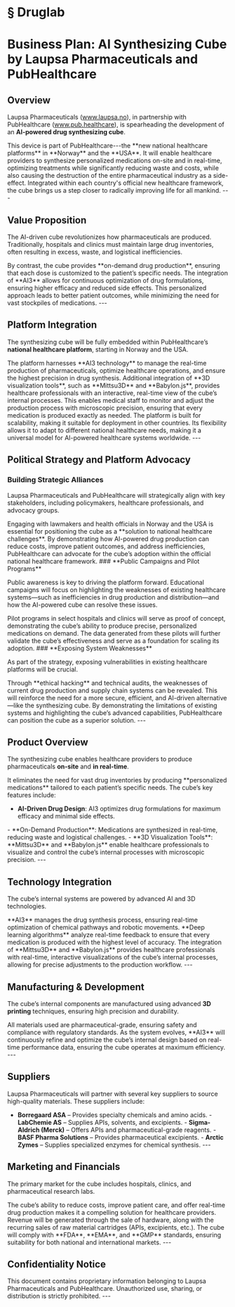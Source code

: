 # § Druglab

# **Business Plan: AI Synthesizing Cube by Laupsa Pharmaceuticals and PubHealthcare**

## **Overview**
Laupsa Pharmaceuticals (www.laupsa.no), in partnership with PubHealthcare (www.pub.healthcare), is spearheading the development of an **AI-powered drug synthesizing cube**.
<!-- TODO: Break into shorter sentences (34 words > 15) --> This device is part of PubHealthcare---the **new national healthcare platforms** in **Norway** and the **USA**. It will enable healthcare providers to synthesize personalized medications on-site and in real-time, optimizing treatments while significantly reducing waste and costs, while also causing the destruction of the entire pharmaceutical industry as a side-effect.
<!-- TODO: Break into shorter sentences (34 words > 15) --> Integrated within each country's official new healthcare framework, the cube brings us a step closer to radically improving life for all mankind.
<!-- TODO: Break into shorter sentences (22 words > 15) --> ---

## **Value Proposition**
The AI-driven cube revolutionizes how pharmaceuticals are produced. Traditionally, hospitals and clinics must maintain large drug inventories, often resulting in excess, waste, and logistical inefficiencies.
<!-- TODO: Break into shorter sentences (17 words > 15) --> By contrast, the cube provides **on-demand drug production**, ensuring that each dose is customized to the patient’s specific needs.
<!-- TODO: Break into shorter sentences (19 words > 15) --> The integration of **AI3** allows for continuous optimization of drug formulations, ensuring higher efficacy and reduced side effects.
<!-- TODO: Break into shorter sentences (18 words > 15) --> This personalized approach leads to better patient outcomes, while minimizing the need for vast stockpiles of medications.
<!-- TODO: Break into shorter sentences (17 words > 15) --> ---

## **Platform Integration**
The synthesizing cube will be fully embedded within PubHealthcare’s **national healthcare platform**, starting in Norway and the USA.
<!-- TODO: Break into shorter sentences (22 words > 15) --> The platform harnesses **AI3 technology** to manage the real-time production of pharmaceuticals, optimize healthcare operations, and ensure the highest precision in drug synthesis.
<!-- TODO: Break into shorter sentences (23 words > 15) --> Additional integration of **3D visualization tools**, such as **Mittsu3D** and **Babylon.js**, provides healthcare professionals with an interactive, real-time view of the cube’s internal processes.
<!-- TODO: Break into shorter sentences (24 words > 15) --> This enables medical staff to monitor and adjust the production process with microscopic precision, ensuring that every medication is produced exactly as needed.
<!-- TODO: Break into shorter sentences (23 words > 15) --> The platform is built for scalability, making it suitable for deployment in other countries. Its flexibility allows it to adapt to different national healthcare needs, making it a universal model for AI-powered healthcare systems worldwide.
<!-- TODO: Break into shorter sentences (21 words > 15) --> ---

## **Political Strategy and Platform Advocacy**

### **Building Strategic Alliances**
Laupsa Pharmaceuticals and PubHealthcare will strategically align with key stakeholders, including policymakers, healthcare professionals, and advocacy groups.
<!-- TODO: Break into shorter sentences (28 words > 15) --> Engaging with lawmakers and health officials in Norway and the USA is essential for positioning the cube as a **solution to national healthcare challenges**.
<!-- TODO: Break into shorter sentences (24 words > 15) --> By demonstrating how AI-powered drug production can reduce costs, improve patient outcomes, and address inefficiencies, PubHealthcare can advocate for the cube’s adoption within the official national healthcare framework.
<!-- TODO: Break into shorter sentences (28 words > 15) --> ### **Public Campaigns and Pilot Programs**
Public awareness is key to driving the platform forward. Educational campaigns will focus on highlighting the weaknesses of existing healthcare systems—such as inefficiencies in drug production and distribution—and how the AI-powered cube can resolve these issues.
<!-- TODO: Break into shorter sentences (27 words > 15) --> Pilot programs in select hospitals and clinics will serve as proof of concept, demonstrating the cube’s ability to produce precise, personalized medications on demand.
<!-- TODO: Break into shorter sentences (24 words > 15) --> The data generated from these pilots will further validate the cube’s effectiveness and serve as a foundation for scaling its adoption.
<!-- TODO: Break into shorter sentences (21 words > 15) --> ### **Exposing System Weaknesses**
As part of the strategy, exposing vulnerabilities in existing healthcare platforms will be crucial.
<!-- TODO: Break into shorter sentences (18 words > 15) --> Through **ethical hacking** and technical audits, the weaknesses of current drug production and supply chain systems can be revealed.
<!-- TODO: Break into shorter sentences (19 words > 15) --> This will reinforce the need for a more secure, efficient, and AI-driven alternative—like the synthesizing cube.
<!-- TODO: Break into shorter sentences (16 words > 15) --> By demonstrating the limitations of existing systems and highlighting the cube’s advanced capabilities, PubHealthcare can position the cube as a superior solution.
<!-- TODO: Break into shorter sentences (22 words > 15) --> ---

## **Product Overview**
The synthesizing cube enables healthcare providers to produce pharmaceuticals **on-site** and **in real-time**.
<!-- TODO: Break into shorter sentences (17 words > 15) --> It eliminates the need for vast drug inventories by producing **personalized medications** tailored to each patient’s specific needs.
<!-- TODO: Break into shorter sentences (18 words > 15) --> The cube’s key features include:

- **AI-Driven Drug Design**: AI3 optimizes drug formulations for maximum efficacy and minimal side effects.
<!-- TODO: Break into shorter sentences (20 words > 15) --> - **On-Demand Production**: Medications are synthesized in real-time, reducing waste and logistical challenges. - **3D Visualization Tools**: **Mittsu3D** and **Babylon.js** enable healthcare professionals to visualize and control the cube’s internal processes with microscopic precision.
<!-- TODO: Break into shorter sentences (21 words > 15) --> ---

## **Technology Integration**
The cube’s internal systems are powered by advanced AI and 3D technologies.
<!-- TODO: Break into shorter sentences (16 words > 15) --> **AI3** manages the drug synthesis process, ensuring real-time optimization of chemical pathways and robotic movements. **Deep learning algorithms** analyze real-time feedback to ensure that every medication is produced with the highest level of accuracy.
<!-- TODO: Break into shorter sentences (19 words > 15) --> The integration of **Mittsu3D** and **Babylon.js** provides healthcare professionals with real-time, interactive visualizations of the cube’s internal processes, allowing for precise adjustments to the production workflow.
<!-- TODO: Break into shorter sentences (26 words > 15) --> ---

## **Manufacturing & Development**
The cube’s internal components are manufactured using advanced **3D printing** techniques, ensuring high precision and durability.
<!-- TODO: Break into shorter sentences (21 words > 15) --> All materials used are pharmaceutical-grade, ensuring safety and compliance with regulatory standards. As the system evolves, **AI3** will continuously refine and optimize the cube’s internal design based on real-time performance data, ensuring the cube operates at maximum efficiency.
<!-- TODO: Break into shorter sentences (26 words > 15) --> ---

## **Suppliers**
Laupsa Pharmaceuticals will partner with several key suppliers to source high-quality materials. These suppliers include:
- **Borregaard ASA** – Provides specialty chemicals and amino acids. - **LabChemie AS** – Supplies APIs, solvents, and excipients. - **Sigma-Aldrich (Merck)** – Offers APIs and pharmaceutical-grade reagents. - **BASF Pharma Solutions** – Provides pharmaceutical excipients. - **Arctic Zymes** – Supplies specialized enzymes for chemical synthesis. ---

## **Marketing and Financials**
The primary market for the cube includes hospitals, clinics, and pharmaceutical research labs.
<!-- TODO: Break into shorter sentences (18 words > 15) --> The cube’s ability to reduce costs, improve patient care, and offer real-time drug production makes it a compelling solution for healthcare providers.
<!-- TODO: Break into shorter sentences (22 words > 15) --> Revenue will be generated through the sale of hardware, along with the recurring sales of raw material cartridges (APIs, excipients, etc.).
<!-- TODO: Break into shorter sentences (21 words > 15) --> The cube will comply with **FDA**, **EMA**, and **GMP** standards, ensuring suitability for both national and international markets.
<!-- TODO: Break into shorter sentences (18 words > 15) --> ---

## **Confidentiality Notice**
This document contains proprietary information belonging to Laupsa Pharmaceuticals and PubHealthcare. Unauthorized use, sharing, or distribution is strictly prohibited. ---